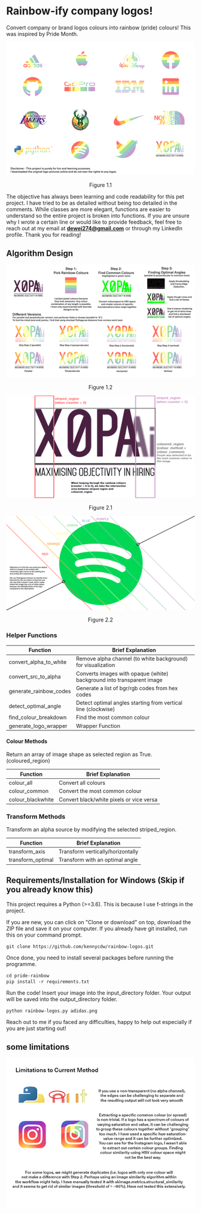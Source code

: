 # Rainbow-ify company logos!

Convert company or brand logos colours into rainbow (pride) colours! This was inspired by Pride Month.

![alt text](screenshots/figure11.png)
<p align="center">Figure 1.1</p>

The objective has always been learning and code readability for this pet project. I have tried to be as detailed without being too detailed in the comments. While classes are more elegant, functions are easier to understand so the entire project is broken into functions. If you are unsure why I wrote a certain line or would like to provide feedback, feel free to reach out at my email at **dewei274@gmail.com** or through my LinkedIn profile. Thank you for reading! 

## Algorithm Design

![alt text](screenshots/figure12.png)
<p align="center">Figure 1.2</p>

![alt text](screenshots/figure21.png)
<p align="center">Figure 2.1</p>

![alt text](screenshots/figure22.png)
<p align="center">Figure 2.2</p>


### Helper Functions

| Function  | Brief Explanation |
| ------------- | ------------------ |
| convert_alpha_to_white  | Remove alpha channel (to white background) for visualization  |
| convert_src_to_alpha | Converts images with opaque (white) background into transparent image |
| generate_rainbow_codes | Generate a list of bgr/rgb codes from hex codes |
| detect_optimal_angle| Detect optimal angles starting from vertical line (clockwise) |
| find_colour_breakdown | Find the most common colour |
| generate_logo_wrapper  | Wrapper Function |

#### Colour Methods

Return an array of image shape as selected region as True. (coloured_region)

| Function  | Brief Explanation |
| ------------- | ------------- |
| colour_all  | Convert all colours  |
| colour_common | Convert the most common colour |
| colour_blackwhite | Convert black/white pixels or vice versa |

### Transform Methods

Transform an alpha source by modifying the selected striped_region.

| Function  | Brief Explanation |
| ------------- | ------------- |
| transform_axis  | Transform vertically/horizontally  |
| transform_optimal | Transform with an optimal angle |


## Requirements/Installation for Windows (Skip if you already know this)

This project requires a Python (>=3.6). This is because I use f-strings in the project.

If you are new, you can click on "Clone or download" on top, download the ZIP file and save it on your computer. If you already have
git installed, run this on your command prompt.

    git clone https://github.com/kennycdw/rainbow-logos.git

Once done, you need to install several packages before running the programme.

    cd pride-rainbow
    pip install -r requirements.txt
    
Run the code! Insert your image into the input_directory folder. Your output will be saved into the output_directory folder.

    python rainbow-logos.py adidas.png

Reach out to me if you faced any difficulties, happy to help out especially if you are just starting out!

## some limitations

![alt text](screenshots/figure3.png)



